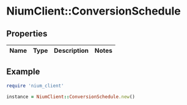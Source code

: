 # NiumClient::ConversionSchedule

## Properties

| Name | Type | Description | Notes |
| ---- | ---- | ----------- | ----- |

## Example

```ruby
require 'nium_client'

instance = NiumClient::ConversionSchedule.new()
```

